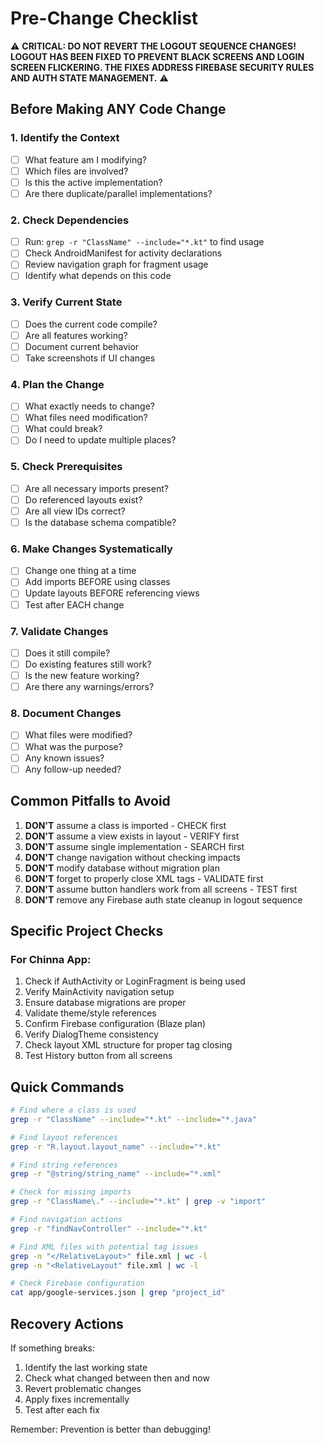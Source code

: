 # Pre-Change Checklist

⚠️ **CRITICAL: DO NOT REVERT THE LOGOUT SEQUENCE CHANGES! LOGOUT HAS BEEN FIXED TO PREVENT BLACK SCREENS AND LOGIN SCREEN FLICKERING. THE FIXES ADDRESS FIREBASE SECURITY RULES AND AUTH STATE MANAGEMENT.** ⚠️

## Before Making ANY Code Change

### 1. Identify the Context
- [ ] What feature am I modifying?
- [ ] Which files are involved?
- [ ] Is this the active implementation?
- [ ] Are there duplicate/parallel implementations?

### 2. Check Dependencies
- [ ] Run: `grep -r "ClassName" --include="*.kt"` to find usage
- [ ] Check AndroidManifest for activity declarations
- [ ] Review navigation graph for fragment usage
- [ ] Identify what depends on this code

### 3. Verify Current State
- [ ] Does the current code compile?
- [ ] Are all features working?
- [ ] Document current behavior
- [ ] Take screenshots if UI changes

### 4. Plan the Change
- [ ] What exactly needs to change?
- [ ] What files need modification?
- [ ] What could break?
- [ ] Do I need to update multiple places?

### 5. Check Prerequisites
- [ ] Are all necessary imports present?
- [ ] Do referenced layouts exist?
- [ ] Are all view IDs correct?
- [ ] Is the database schema compatible?

### 6. Make Changes Systematically
- [ ] Change one thing at a time
- [ ] Add imports BEFORE using classes
- [ ] Update layouts BEFORE referencing views
- [ ] Test after EACH change

### 7. Validate Changes
- [ ] Does it still compile?
- [ ] Do existing features still work?
- [ ] Is the new feature working?
- [ ] Are there any warnings/errors?

### 8. Document Changes
- [ ] What files were modified?
- [ ] What was the purpose?
- [ ] Any known issues?
- [ ] Any follow-up needed?

## Common Pitfalls to Avoid

1. **DON'T** assume a class is imported - CHECK first
2. **DON'T** assume a view exists in layout - VERIFY first
3. **DON'T** assume single implementation - SEARCH first
4. **DON'T** change navigation without checking impacts
5. **DON'T** modify database without migration plan
6. **DON'T** forget to properly close XML tags - VALIDATE first
7. **DON'T** assume button handlers work from all screens - TEST first
8. **DON'T** remove any Firebase auth state cleanup in logout sequence

## Specific Project Checks

### For Chinna App:
1. Check if AuthActivity or LoginFragment is being used
2. Verify MainActivity navigation setup
3. Ensure database migrations are proper
4. Validate theme/style references
5. Confirm Firebase configuration (Blaze plan)
6. Verify DialogTheme consistency
7. Check layout XML structure for proper tag closing
8. Test History button from all screens

## Quick Commands

```bash
# Find where a class is used
grep -r "ClassName" --include="*.kt" --include="*.java"

# Find layout references
grep -r "R.layout.layout_name" --include="*.kt"

# Find string references  
grep -r "@string/string_name" --include="*.xml"

# Check for missing imports
grep -r "ClassName\." --include="*.kt" | grep -v "import"

# Find navigation actions
grep -r "findNavController" --include="*.kt"

# Find XML files with potential tag issues
grep -n "</RelativeLayout>" file.xml | wc -l
grep -n "<RelativeLayout" file.xml | wc -l

# Check Firebase configuration
cat app/google-services.json | grep "project_id"
```

## Recovery Actions

If something breaks:
1. Identify the last working state
2. Check what changed between then and now
3. Revert problematic changes
4. Apply fixes incrementally
5. Test after each fix

Remember: Prevention is better than debugging!